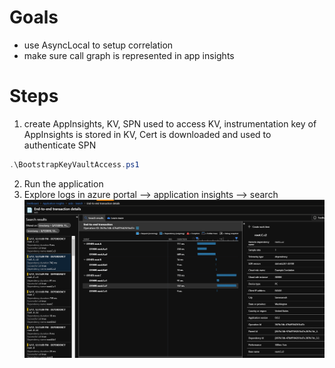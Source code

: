 # Goals
- use AsyncLocal<Activity> to setup correlation
- make sure call graph is represented in app insights

# Steps
1. create AppInsights, KV, SPN used to access KV, instrumentation key of AppInsights is stored in KV, Cert is downloaded and used to authenticate SPN
``` PowerShell
.\BootstrapKeyVaultAccess.ps1
```
2. Run the application
3. Explore logs in azure portal --> application insights --> search 
![distributed trace](app-insights-trace.png)
